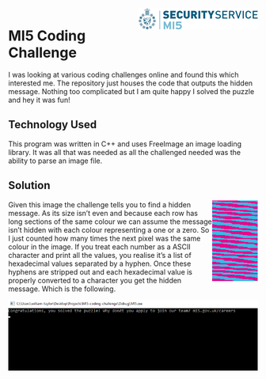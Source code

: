 
<img align='right' src="logo.png" />

# MI5 Coding Challenge

I was looking at various coding challenges online and found this which interested me. The repository just houses the code that outputs the hidden message. Nothing too complicated but I am quite happy I solved the puzzle and hey it was fun!

## Technology Used

This program was written in C++ and uses FreeImage an image loading library. It was all that was needed as all the challenged needed was the ability to parse an image file.

## Solution 

<img align='right' src='img/puzzle.png'/>

Given this image the challenge tells you to find a hidden message. As its size isn’t even and because each row has long sections of the same colour we can assume the message isn’t hidden with each colour representing a one or a zero. So I just counted how many times the next pixel was the same colour in the image. If you treat each number as a ASCII character and print all the values, you realise it’s a list of hexadecimal values separated by a hyphen. Once these hyphens are stripped out and each hexadecimal value is properly converted to a character you get the hidden message. Which is the following.

<img src='img/output.png'/>